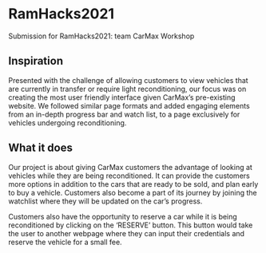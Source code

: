 # RamHacks2021
Submission for RamHacks2021: team CarMax Workshop

## Inspiration
Presented with the challenge of allowing customers to view vehicles that are currently in transfer or require light reconditioning, our focus was on creating the most user friendly interface given CarMax’s pre-existing website. We followed similar page formats and added engaging elements from an in-depth progress bar and watch list, to a page exclusively for vehicles undergoing reconditioning.


## What it does
Our project is about giving CarMax customers the advantage of looking at vehicles while they are being reconditioned. It can provide the customers more options in addition to the cars that are ready to be sold, and plan early to buy a vehicle. Customers also become a part of its journey by joining the watchlist where they will be updated on the car’s progress.

Customers also have the opportunity to reserve a car while it is being reconditioned by clicking on the ‘RESERVE’ button. This button would take the user to another webpage where they can input their credentials and reserve the vehicle for a small fee.

